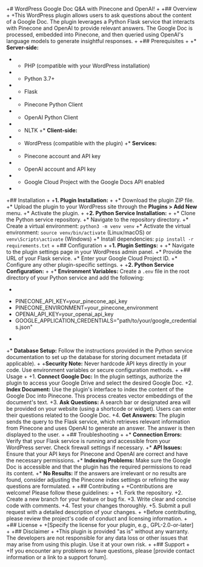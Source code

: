 +# WordPress Google Doc Q&A with Pinecone and OpenAI!
+
+## Overview
+
+This WordPress plugin allows users to ask questions about the content of a Google Doc. The plugin leverages a Python Flask service that interacts with Pinecone and OpenAI to provide relevant answers.  The Google Doc is processed, embedded into Pinecone, and then queried using OpenAI's language models to generate insightful responses. 
+
+## Prerequisites
+
+* **Server-side:**
+    * PHP (compatible with your WordPress installation)
+    * Python 3.7+
+    * Flask
+    * Pinecone Python Client
+    * OpenAI Python Client
+    * NLTK
+* **Client-side:**
+    * WordPress (compatible with the plugin)
+* **Services:**
+    * Pinecone account and API key
+    * OpenAI account and API key
+    * Google Cloud Project with the Google Docs API enabled
+
+## Installation
+
+**1. Plugin Installation:**
+
+* Download the plugin ZIP file.
+* Upload the plugin to your WordPress site through the **Plugins > Add New** menu.
+* Activate the plugin.
+
+**2. Python Service Installation:**
+
+* Clone the Python service repository.
+* Navigate to the repository directory.
+* Create a virtual environment: `python3 -m venv venv`
+* Activate the virtual environment: `source venv/bin/activate` (Linux/macOS) or `venv\Scripts\activate` (Windows)
+* Install dependencies: `pip install -r requirements.txt`
+
+## Configuration
+
+**1. Plugin Settings:**
+
+* Navigate to the plugin settings page in your WordPress admin panel.
+* Provide the URL of your Flask service.
+* Enter your Google Cloud Project ID.
+* Configure any other plugin-specific settings.
+
+**2. Python Service Configuration:**
+
+* **Environment Variables:** Create a `.env` file in the root directory of your Python service and add the following:
+    ```
+    PINECONE_API_KEY=your_pinecone_api_key
+    PINECONE_ENVIRONMENT=your_pinecone_environment
+    OPENAI_API_KEY=your_openai_api_key
+    GOOGLE_APPLICATION_CREDENTIALS="path/to/your/google_credentials.json" 
+    ```
+* **Database Setup:** Follow the instructions provided in the Python service documentation to set up the database for storing document metadata (if applicable).
+
+**Security Note:** Never hardcode API keys directly in your code. Use environment variables or secure configuration methods.
+
+## Usage
+
+1. **Connect Google Doc:**  In the plugin settings, authorize the plugin to access your Google Drive and select the desired Google Doc.
+2. **Index Document:** Use the plugin's interface to index the content of the Google Doc into Pinecone. This process creates vector embeddings of the document's text.
+3. **Ask Questions:** A search bar or designated area will be provided on your website (using a shortcode or widget). Users can enter their questions related to the Google Doc.
+4. **Get Answers:** The plugin sends the query to the Flask service, which retrieves relevant information from Pinecone and uses OpenAI to generate an answer. The answer is then displayed to the user.
+
+## Troubleshooting
+
+* **Connection Errors:** Verify that your Flask service is running and accessible from your WordPress server. Check firewall settings if necessary.
+* **API Issues:** Ensure that your API keys for Pinecone and OpenAI are correct and have the necessary permissions.
+* **Indexing Problems:** Make sure the Google Doc is accessible and that the plugin has the required permissions to read its content.
+* **No Results:** If the answers are irrelevant or no results are found, consider adjusting the Pinecone index settings or refining the way questions are formulated.
+
+## Contributing
+
+Contributions are welcome! Please follow these guidelines:
+
+1. Fork the repository.
+2. Create a new branch for your feature or bug fix.
+3. Write clear and concise code with comments.
+4. Test your changes thoroughly.
+5. Submit a pull request with a detailed description of your changes.
+
+Before contributing, please review the project's code of conduct and licensing information.
+
+## License
+
+[Specify the license for your plugin, e.g., GPL-2.0-or-later]
+
+## Disclaimer
+
+This plugin is provided "as is" without any warranty. The developers are not responsible for any data loss or other issues that may arise from using this plugin. Use it at your own risk. 
+
+## Support
+
+If you encounter any problems or have questions, please [provide contact information or a link to a support forum]. 